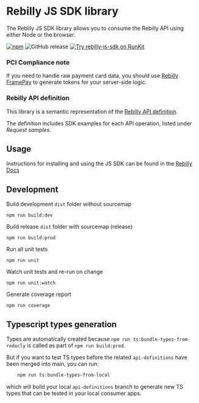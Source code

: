 # Rebilly JS SDK library 
The Rebilly JS SDK library allows you to consume the Rebilly API using either Node or the browser.

[![npm](https://img.shields.io/npm/v/rebilly-js-sdk.svg)](https://www.npmjs.com/package/rebilly-js-sdk)
![GitHub release](https://github.com/rebilly/rebilly-js-sdk/actions/workflows/publish.yaml/badge.svg)
[![Try rebilly-js-sdk on RunKit](https://badge.runkitcdn.com/rebilly-js-sdk.svg)](https://npm.runkit.com/rebilly-js-sdk)

### PCI Compliance note
If you need to handle raw payment card data, you should use [Rebilly FramePay](https://www.rebilly.com/docs/content/dev-docs/tutorial/frame-pay-getting-started/) to generate tokens for your server-side logic.

### Rebilly API definition
This library is a semantic representation of the [Rebilly API definition](https://docs.rebilly.com/docs/developer-docs/api/overview/).

The definition includes SDK examples for each API operation, listed under *Request samples*.

## Usage

Instructions for installing and using the JS SDK can be found in the [Rebilly Docs](https://www.rebilly.com/docs/content/dev-docs/concept/sdks/)

## Development

Build development `dist` folder without sourcemap
```
npm run build:dev
```
Build release `dist` folder with sourcemap (release)
```
npm run build:prod
```
Run all unit tests
```
npm run unit
```
Watch unit tests and re-run on change
```
npm run unit:watch
```
Generate coverage report
```
npm run coverage
```

## Typescript types generation

Types are automatically created because `npm run ts:bundle-types-from-redocly` is called as part of `npm run build:prod`.

But if you want to test TS types before the related `api-definitions` have been merged into main, you can run:  

```bash
    npm run ts:bundle-types-from-local
```

which will build your local `api-definitions` branch to generate new TS types that can be tested in your local consumer apps.
